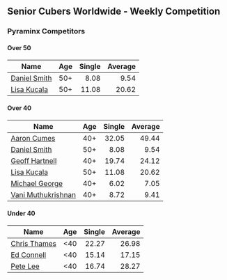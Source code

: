 ## Senior Cubers Worldwide - Weekly Competition
### Pyraminx Competitors

#### Over 50

| Name | Age | Single | Average |
| -- | :--: | --: | --: |
| [Daniel Smith](../persons/daniel_smith.md) | 50+ | 8.08 | 9.54 |
| [Lisa Kucala](../persons/lisa_kucala.md) | 50+ | 11.08 | 20.62 |

#### Over 40

| Name | Age | Single | Average |
| -- | :--: | --: | --: |
| [Aaron Cumes](../persons/aaron_cumes.md) | 40+ | 32.05 | 49.44 |
| [Daniel Smith](../persons/daniel_smith.md) | 50+ | 8.08 | 9.54 |
| [Geoff Hartnell](../persons/geoff_hartnell.md) | 40+ | 19.74 | 24.12 |
| [Lisa Kucala](../persons/lisa_kucala.md) | 50+ | 11.08 | 20.62 |
| [Michael George](../persons/michael_george.md) | 40+ | 6.02 | 7.05 |
| [Vani Muthukrishnan](../persons/vani_muthukrishnan.md) | 40+ | 8.72 | 9.41 |

#### Under 40

| Name | Age | Single | Average |
| -- | :--: | --: | --: |
| [Chris Thames](../persons/chris_thames.md) | <40 | 22.27 | 26.98 |
| [Ed Connell](../persons/ed_connell.md) | <40 | 15.14 | 17.15 |
| [Pete Lee](../persons/pete_lee.md) | <40 | 16.74 | 28.27 |


<!-- Global site tag (gtag.js) - Google Analytics -->
<script async src="https://www.googletagmanager.com/gtag/js?id=UA-86348435-3"></script>
<script>window.dataLayer = window.dataLayer || []; function gtag() {dataLayer.push(arguments);} gtag('js', new Date()); gtag('config', 'UA-86348435-3');</script>
